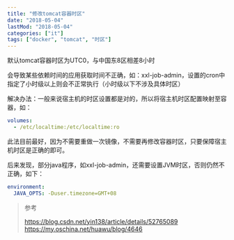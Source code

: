 ```yaml
---
title: "修改tomcat容器时区"
date: "2018-05-04"
lastMod: "2018-05-04"
categories: ["it"]
tags: ["docker", "tomcat", "时区"]
---
```


默认tomcat容器时区为UTC0，与中国东8区相差8小时

会导致某些依赖时间的应用获取时间不正确，如：xxl-job-admin，设置的cron中指定了小时级以上则会不正常执行（小时级以下不涉及具体时区）

解决办法：一般来说宿主机的时区设置都是对的，所以将宿主机时区配置映射至容器，如：

```yml
volumes:
  - /etc/localtime:/etc/localtime:ro
```

此法目前最好，因为不需要重做一次镜像，不需要再修改容器时区，只要保障宿主机时区是正确的即可。

后来发现，部分java程序，如xxl-job-admin，还需要设置JVM时区，否则仍然不正确，如下：

```yml
environment:
  JAVA_OPTS: -Duser.timezone=GMT+08
```

> 参考
> 
> <https://blog.csdn.net/yin138/article/details/52765089>
> <https://my.oschina.net/huawu/blog/4646>